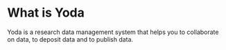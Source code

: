 # What is Yoda
Yoda is a research data management system that helps you to collaborate 
on data, to deposit data and to publish data.
